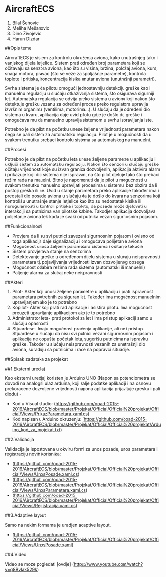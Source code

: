 ﻿# AircraftECS

1. Bilal Šehovic
2. Meliha Mešanovic
3. Dino Živojevic
4. Harun Dizdar


##Opis teme

AircraftECS je sistem za kontrolu okruženja aviona, kako unutrašnjeg tako
i vanjskog dijela letjelice. Sistem prati određen broj parametara koji se 
očitavaju sa senzora aviona, kao što su visina, brzina, položaj aviona, 
kurs, snaga motora, pravac (što se veže za spoljašnje parametre), kontrola 
toplote i pritiska, koncentracija kisika unutar aviona (unutrašnji parametri).

Svrha sistema je da pilotu omogući jednostavniju detekciju greške kao i
manuelnu regulaciju u slučaju otkazivanja sistema, što osigurava sigurniji let.
Automatska regulacija se odvija  preko sistema u avionu koji nakon što 
detektuje grešku vezanu za određeni proces preko regulatora upravlja 
izvršnim organima (ventilima, motorima...). U slučaju da je određeni 
dio sistema u kvaru, aplikacija daje uvid pilotu gdje je došlo do greške
i omogućava mu da manuelno upravlja sistemom u svrhu ispravljanja iste.


Potrebno je da pilot na početku unese željene vrijednosti parametara
nakon čega se pali sistem za automatsku regulaciju. Pilot je u mogućnosti
da u svakom trenutku prebaci kontrolu sistema sa automatskog na manuelni.




##Procesi

Potrebno je da pilot na početku leta unese željene parametre u aplikaciju
i uključi sistem za automatsku regulaciju. Nakon što senzori u slučaju greške
očitaju vrijednosti koje su izvan granica dozvoljenih, aplikacija aktivira alarm
i prikazuje koji dio sistema nije ispravan, na što pilot djeluje tako što prebaci
režim rada na mauelni. Bitno je napomenuti da je pilot u mogućnosti u svakom trenutku
manuelno upravljati procesima u sistemu, bez obzira da li postoji greška ili ne.
Uvid u stanje parametara preko aplikacije također ima i preostali dio posade aviona
u slučaju da je došlo do kvara na senzorima koji kontrolišu unutrašnje stanje letjelice
kao što su nedostatak kisika ili neregularnosti u kontroli pritiska i toplote, da posada 
može djelovati u interakciji sa putnicima van pilotske kabine. Takodjer aplikacija 
dozvoljava polijetanje aviona tek kada je svaki od putnika vezan sigurnosnim pojasom.



##Funkcionalnosti

* Provjera da li su svi putnici zavezani sigurnosnim pojasom i ovisno 
  od toga aplikacija daje signalizaciju i omogućava polijetanje aviona
* Mogućnost unosa željenih parametara sistema i očitanje tekućih
* Sistem provjerava stanje na senzorima
* Detektovanje greške u određenom dijelu sistema u slučaju neispravnosti
  parametara tj. pojavljivanja vrijednosti izvan dozvoljenog opsega
* Mogućnost odabira režima rada sistema (automatski ili manuelni)
* Paljenje alarma za slučaj neke neispravnosti




##Akteri

1. Pilot- Akter koji unosi željene parametre u aplikaciju i prati ispravnost parametara
   potrebnih za siguran let. Također ima mogućnost manuelnim upravljanjem ako je  to potrebno
2. Kopilot- Akter koji prati rad aplikacije i asistira pilotu. Ima mogućnost preuzeti upravljanje aplikacijom
   ako je to potrebno
3. Administrator leta- prati protokol za let i ima pristup aplikaciji samo u slučaju opasnosti
4. Stjuardese- Imaju mogućnost praćenja aplikacije, ali ne i pristup. Stjuardese u slučaju da nisu svi putnici vezani
   sigurnosnim pojasom i aplikacija ne dopušta početak leta, sugerišu putnicima na ispravku greške. Također u slučaju 
   neispravnosti vezanih za unutrašnji dio aviona, surađuju sa putnicima i rade na popravci situacije.


##Spisak zadataka za projekat

##1.Eksterni uredjaj

   Kao eksterni uredjaj koristen je Arduino UNO (Napon sa potenciometra se dovodi na analogni ulaz arduina, koji salje podatke
   aplikaciji i na osnovu prekoracene dozvoljene vrijednosti napona aplikacija prijavljuje gresku i pali diodu) - 
   - Kod u Visual studio: (https://github.com/ooad-2015-2016/AircraftECS/blob/master/Projekat/Official/Official%20projekat/Official/Views/PrikazParametara.xaml.cs)
   - Kod napisan u Arduino okruzenju: (https://github.com/ooad-2015-2016/AircraftECS/blob/master/Projekat/Official/Official%20projekat/Arduino_kod_za_projekat.txt)

##2.Validacija
   
   Validacija je ispostovana u okviru formi za unos posade, unos parametara i registraciju novih korisnika:
   - (https://github.com/ooad-2015-2016/AircraftECS/blob/master/Projekat/Official/Official%20projekat/Official/Views/UnosPosade.xaml.cs)
   - (https://github.com/ooad-2015-2016/AircraftECS/blob/master/Projekat/Official/Official%20projekat/Official/Views/UnosParametara.xaml.cs)
   - (https://github.com/ooad-2015-2016/AircraftECS/blob/master/Projekat/Official/Official%20projekat/Official/Views/Registracija.xaml.cs)

##3.Adaptive layout

   Samo na nekim formama je uradjen adaptive layout.
   - (https://github.com/ooad-2015-2016/AircraftECS/blob/master/Projekat/Official/Official%20projekat/Official/Views/UnosPosade.xaml)

##4.Video

   Video se moze pogledati [ovdje] (https://www.youtube.com/watch?v=q8Bvlak529k)

